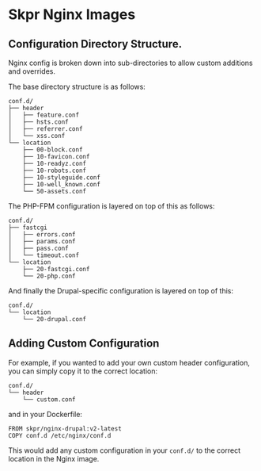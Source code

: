 # Skpr Nginx Images



## Configuration Directory Structure.

Nginx config is broken down into sub-directories to allow custom additions and overrides.

The base directory structure is as follows:
```
conf.d/
├── header
│   ├── feature.conf
│   ├── hsts.conf
│   ├── referrer.conf
│   └── xss.conf
└── location
    ├── 00-block.conf
    ├── 10-favicon.conf
    ├── 10-readyz.conf
    ├── 10-robots.conf
    ├── 10-styleguide.conf
    ├── 10-well_known.conf
    └── 50-assets.conf
```

The PHP-FPM configuration is layered on top of this as follows:

```
conf.d/
├── fastcgi
│   ├── errors.conf
│   ├── params.conf
│   ├── pass.conf
│   └── timeout.conf
└── location
    ├── 20-fastcgi.conf
    └── 20-php.conf
```

And finally the Drupal-specific configuration is layered on top of this:

```
conf.d/
└── location
    └── 20-drupal.conf
```

## Adding Custom Configuration

For example, if you wanted to add your own custom header configuration, you can simply copy
it to the correct location:

```
conf.d/
└── header
    └── custom.conf
```

and in your Dockerfile:
```
FROM skpr/nginx-drupal:v2-latest
COPY conf.d /etc/nginx/conf.d
```

This would add any custom configuration in your `conf.d/` to the correct location in the Nginx image.
